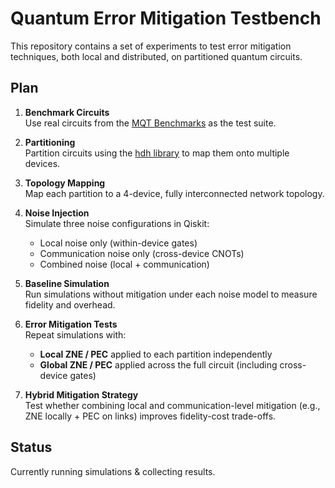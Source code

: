 # Quantum Error Mitigation Testbench

This repository contains a set of experiments to test error mitigation techniques, both local and distributed, on partitioned quantum circuits.

## Plan

1. **Benchmark Circuits**  
   Use real circuits from the [MQT Benchmarks](https://www.cda.cit.tum.de/mqtbench/) as the test suite.

2. **Partitioning**  
   Partition circuits using the [hdh library](https://pypi.org/project/hdh/) to map them onto multiple devices.

3. **Topology Mapping**  
   Map each partition to a 4-device, fully interconnected network topology.

4. **Noise Injection**  
   Simulate three noise configurations in Qiskit:
   - Local noise only (within-device gates)
   - Communication noise only (cross-device CNOTs)
   - Combined noise (local + communication)

5. **Baseline Simulation**  
   Run simulations without mitigation under each noise model to measure fidelity and overhead.

6. **Error Mitigation Tests**  
   Repeat simulations with:
   - **Local ZNE / PEC** applied to each partition independently
   - **Global ZNE / PEC** applied across the full circuit (including cross-device gates)

7. **Hybrid Mitigation Strategy**  
   Test whether combining local and communication-level mitigation (e.g., ZNE locally + PEC on links) improves fidelity-cost trade-offs.

## Status

Currently running simulations & collecting results.